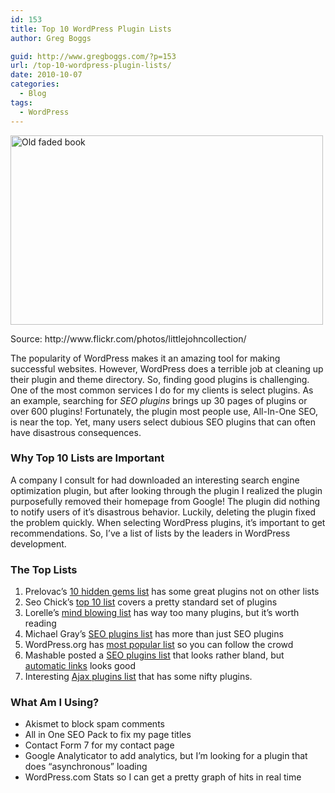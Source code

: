 ```yaml
---
id: 153
title: Top 10 WordPress Plugin Lists
author: Greg Boggs

guid: http://www.gregboggs.com/?p=153
url: /top-10-wordpress-plugin-lists/
date: 2010-10-07
categories:
  - Blog
tags:
  - WordPress
---
```

<div id="attachment_162" style="width: 510px" class="wp-caption aligncenter">
  <img class="size-full wp-image-162 " title="Old faded book" src="http://www.gregboggs.com/wp-content/uploads/2010/10/tomb.jpg" alt="Old faded book" width="500" height="303" />
  
  <p class="wp-caption-text">
    Source: http://www.flickr.com/photos/littlejohncollection/
  </p>
</div>

The popularity of WordPress makes it an amazing tool for making successful websites. However, WordPress does a terrible job at cleaning up their plugin and theme directory. So, finding good plugins is challenging. One of the most common services I do for my clients is select plugins. As an example, searching for *SEO plugins* brings up 30 pages of plugins or over 600 plugins! Fortunately, the plugin most people use, All-In-One SEO, is near the top. Yet, many users select dubious SEO plugins that can often have disastrous consequences.

### Why Top 10 Lists are Important

A company I consult for had downloaded an interesting search engine optimization plugin, but after looking through the plugin I realized the plugin purposefully removed their homepage from Google! The plugin did nothing to notify users of it&#8217;s disastrous behavior. Luckily, deleting the plugin fixed the problem quickly. When selecting WordPress plugins, it&#8217;s important to get recommendations. So, I&#8217;ve a list of lists by the leaders in WordPress development.

### The Top Lists

  1. Prelovac&#8217;s [10 hidden gems list][1] has some great plugins not on other lists
  2. Seo Chick&#8217;s [top 10 list][2] covers a pretty standard set of plugins
  3. Lorelle&#8217;s [mind blowing list][3] has way too many plugins, but it&#8217;s worth reading
  4. Michael Gray&#8217;s [SEO plugins list][4] has more than just SEO plugins
  5. WordPress.org has [most popular list][5] so you can follow the crowd
  6. Mashable posted a [SEO plugins list][6] that looks rather bland, but [automatic links][7] looks good
  7. Interesting [Ajax plugins list][8] that has some nifty plugins.

### What Am I Using?

  * Akismet to block spam comments
  * All in One SEO Pack to fix my page titles
  * Contact Form 7 for my contact page
  * Google Analyticator to add analytics, but I&#8217;m looking for a plugin that does &#8220;asynchronous&#8221; loading
  * WordPress.com Stats so I can get a pretty graph of hits in real time

 [1]: http://www.prelovac.com/vladimir/top-10-wordpress-hidden-gems-plugins
 [2]: http://www.seo-chicks.com/1816/top-10-favourite-wordpress-plugins-by-a-pregnant-chick.html
 [3]: http://lorelle.wordpress.com/2010/08/31/mind-blowing-wordpress-plugins/
 [4]: http://www.wolf-howl.com/seo-plugins-wordpress/
 [5]: http://wordpress.org/extend/plugins/browse/popular/
 [6]: http://mashable.com/2009/03/20/wordpress-seo-plugins/
 [7]: http://wordpress.org/extend/plugins/automatic-seo-links/
 [8]: http://wordpresslounge.com/wordpress-ajax-plugins/
